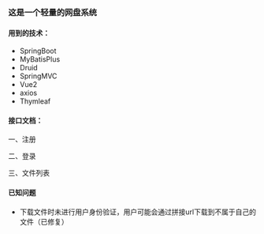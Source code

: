 ### 这是一个轻量的网盘系统

#### 用到的技术：
* SpringBoot
* MyBatisPlus
* Druid
* SpringMVC
* Vue2
* axios
* Thymleaf
#### 接口文档：
一、注册

二、登录

三、文件列表

#### 已知问题
* 下载文件时未进行用户身份验证，用户可能会通过拼接url下载到不属于自己的文件（已修复）

